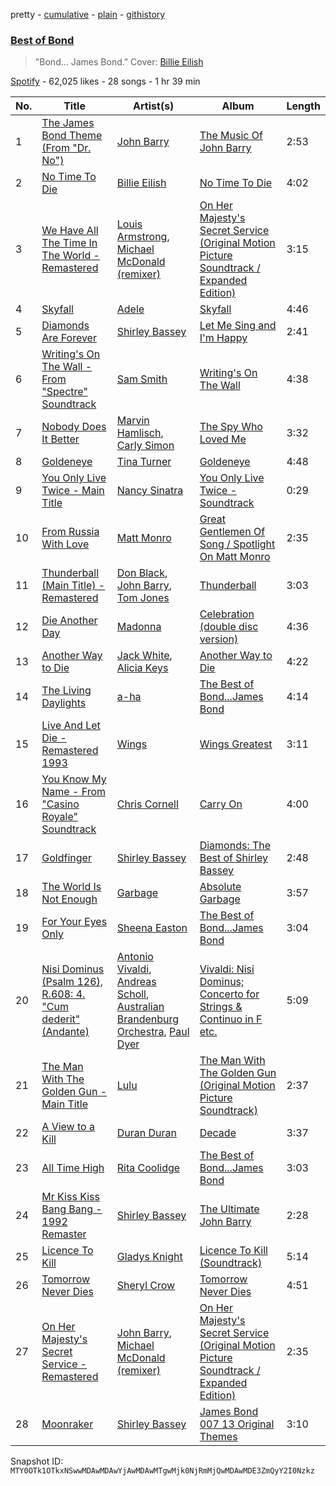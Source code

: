 pretty - [cumulative](/playlists/cumulative/37i9dQZF1DX0ZzMQgXnSUD.md) - [plain](/playlists/plain/37i9dQZF1DX0ZzMQgXnSUD) - [githistory](https://github.githistory.xyz/mackorone/spotify-playlist-archive/blob/main/playlists/plain/37i9dQZF1DX0ZzMQgXnSUD)

### [Best of Bond](https://open.spotify.com/playlist/37i9dQZF1DX0ZzMQgXnSUD)

> "Bond..\. James Bond." Cover: <a href="spotify:artist:6qqNVTkY8uBg9cP3Jd7DAH">Billie Eilish</a>

[Spotify](https://open.spotify.com/user/spotify) - 62,025 likes - 28 songs - 1 hr 39 min

| No. | Title | Artist(s) | Album | Length |
|---|---|---|---|---|
| 1 | [The James Bond Theme \(From "Dr\. No"\)](https://open.spotify.com/track/589AelScFm0FYQ4VG1biJi) | [John Barry](https://open.spotify.com/artist/7ctAOUlIAs7yuMODWE2Fyz) | [The Music Of John Barry](https://open.spotify.com/album/1DtpXIGGw9vQXZvKmqDmKA) | 2:53 |
| 2 | [No Time To Die](https://open.spotify.com/track/73SpzrcaHk0RQPFP73vqVR) | [Billie Eilish](https://open.spotify.com/artist/6qqNVTkY8uBg9cP3Jd7DAH) | [No Time To Die](https://open.spotify.com/album/5sXSHscDjBez8VF20cSyad) | 4:02 |
| 3 | [We Have All The Time In The World \- Remastered](https://open.spotify.com/track/0OAnoLrIVxpdne3mkVLrwr) | [Louis Armstrong](https://open.spotify.com/artist/19eLuQmk9aCobbVDHc6eek), [Michael McDonald \(remixer\)](https://open.spotify.com/artist/5LfgKyHrbB2E37aYE5LC0C) | [On Her Majesty's Secret Service \(Original Motion Picture Soundtrack / Expanded Edition\)](https://open.spotify.com/album/4BVd2gkQNWj30YN5P3r8Av) | 3:15 |
| 4 | [Skyfall](https://open.spotify.com/track/3mr584ZFSkZrWja9kJAzlb) | [Adele](https://open.spotify.com/artist/4dpARuHxo51G3z768sgnrY) | [Skyfall](https://open.spotify.com/album/7eZO3WCzvtYIbXI0ZkefzS) | 4:46 |
| 5 | [Diamonds Are Forever](https://open.spotify.com/track/3Tp3nTswQmMzmQRqZu4iM2) | [Shirley Bassey](https://open.spotify.com/artist/090VebphoycdEyH165iMqc) | [Let Me Sing and I'm Happy](https://open.spotify.com/album/7Ln5CiGZ9hMBVJVRhyoTL5) | 2:41 |
| 6 | [Writing's On The Wall \- From "Spectre" Soundtrack](https://open.spotify.com/track/1PWnAEQcbwQwK759otUbta) | [Sam Smith](https://open.spotify.com/artist/2wY79sveU1sp5g7SokKOiI) | [Writing's On The Wall](https://open.spotify.com/album/50bQvrNAFsAaIbqCcfD7FT) | 4:38 |
| 7 | [Nobody Does It Better](https://open.spotify.com/track/49RUdNvwSiUTC8fBh4KKoC) | [Marvin Hamlisch](https://open.spotify.com/artist/1VN38ZSdtQnHLa8PfTTKZD), [Carly Simon](https://open.spotify.com/artist/4FtSnMlCVxCswABUmdhwpm) | [The Spy Who Loved Me](https://open.spotify.com/album/5k55f89cnXdy0BikkUeBHJ) | 3:32 |
| 8 | [Goldeneye](https://open.spotify.com/track/528QhCT2v3HgD71RmrSUNW) | [Tina Turner](https://open.spotify.com/artist/1zuJe6b1roixEKMOtyrEak) | [Goldeneye](https://open.spotify.com/album/4aBVXvgB75LzBQTbKiauQN) | 4:48 |
| 9 | [You Only Live Twice \- Main Title](https://open.spotify.com/track/68qxZGCBmN5HY4gmK0iURW) | [Nancy Sinatra](https://open.spotify.com/artist/3IZrrNonYELubLPJmqOci2) | [You Only Live Twice \- Soundtrack](https://open.spotify.com/album/70yvWorA4DzKWsS3Nvz89q) | 0:29 |
| 10 | [From Russia With Love](https://open.spotify.com/track/5BAHAfFiz8NbgTHf9MgleH) | [Matt Monro](https://open.spotify.com/artist/06kr5yNAM2rOf4DXemM8fl) | [Great Gentlemen Of Song / Spotlight On Matt Monro](https://open.spotify.com/album/37OQPuhA2crGPP7Yk3yIzR) | 2:35 |
| 11 | [Thunderball \(Main Title\) \- Remastered](https://open.spotify.com/track/4LU5jR2Vmj0lZiA8tHXIia) | [Don Black](https://open.spotify.com/artist/63KnR8pniNe7l75qr1GK7Q), [John Barry](https://open.spotify.com/artist/7ctAOUlIAs7yuMODWE2Fyz), [Tom Jones](https://open.spotify.com/artist/1T0wRBO0CK0vK8ouUMqEl5) | [Thunderball](https://open.spotify.com/album/3VEq0jeSYz3Yzh2ibaqryN) | 3:03 |
| 12 | [Die Another Day](https://open.spotify.com/track/4NvgRMckw4uzjNn2t7taPe) | [Madonna](https://open.spotify.com/artist/6tbjWDEIzxoDsBA1FuhfPW) | [Celebration \(double disc version\)](https://open.spotify.com/album/43lok9zd7BW5CoYkXZs7S0) | 4:36 |
| 13 | [Another Way to Die](https://open.spotify.com/track/5UnqU47OSB8LBahj0jtjrR) | [Jack White](https://open.spotify.com/artist/4FZ3j1oH43e7cukCALsCwf), [Alicia Keys](https://open.spotify.com/artist/3DiDSECUqqY1AuBP8qtaIa) | [Another Way to Die](https://open.spotify.com/album/1iK4QZS9qwiS2fsSokczy5) | 4:22 |
| 14 | [The Living Daylights](https://open.spotify.com/track/6oRSTcYQJfbdskkFfKI9L6) | [a\-ha](https://open.spotify.com/artist/2jzc5TC5TVFLXQlBNiIUzE) | [The Best of Bond...James Bond](https://open.spotify.com/album/2lHvf04m2IO93HC7PNdkfL) | 4:14 |
| 15 | [Live And Let Die \- Remastered 1993](https://open.spotify.com/track/6Z1zJjEXLrszqTPol6bfFV) | [Wings](https://open.spotify.com/artist/3sFhA6G1N0gG1pszb6kk1m) | [Wings Greatest](https://open.spotify.com/album/7vvo1go8wl2NEmvcvjE4Dh) | 3:11 |
| 16 | [You Know My Name \- From "Casino Royale" Soundtrack](https://open.spotify.com/track/4MR9iW77LJoPPDjwAYbIZZ) | [Chris Cornell](https://open.spotify.com/artist/0XHiH53dHrvbwfjYM7en7I) | [Carry On](https://open.spotify.com/album/7DTYi2YCfQZGDyeedTdNGb) | 4:00 |
| 17 | [Goldfinger](https://open.spotify.com/track/7r0EUONfPUZ8SD1vu4ro27) | [Shirley Bassey](https://open.spotify.com/artist/090VebphoycdEyH165iMqc) | [Diamonds: The Best of Shirley Bassey](https://open.spotify.com/album/47CseYTjSFPkxo9SDFQoot) | 2:48 |
| 18 | [The World Is Not Enough](https://open.spotify.com/track/0wnIPcs7V0XMwtcg0yjKpg) | [Garbage](https://open.spotify.com/artist/6S0GHTqz5sxK5f9HtLXn9q) | [Absolute Garbage](https://open.spotify.com/album/6nZQaZ0is5KhtuJeay9wxP) | 3:57 |
| 19 | [For Your Eyes Only](https://open.spotify.com/track/725WEYn3Pksgnr4xlgKScZ) | [Sheena Easton](https://open.spotify.com/artist/5dcOK4stT4JDkP6Dqhbz5s) | [The Best of Bond...James Bond](https://open.spotify.com/album/2lHvf04m2IO93HC7PNdkfL) | 3:04 |
| 20 | [Nisi Dominus \(Psalm 126\), R.608: 4\. "Cum dederit" \(Andante\)](https://open.spotify.com/track/1V424bznKNjbtiu5WQJJnW) | [Antonio Vivaldi](https://open.spotify.com/artist/2QOIawHpSlOwXDvSqQ9YJR), [Andreas Scholl](https://open.spotify.com/artist/2LnE7uKchgVW2Uv7vzwixZ), [Australian Brandenburg Orchestra](https://open.spotify.com/artist/7bgFF4zaVhszPXXynAENpi), [Paul Dyer](https://open.spotify.com/artist/0RNKUNnZLg1MdRPC37YG3I) | [Vivaldi: Nisi Dominus; Concerto for Strings & Continuo in F etc.](https://open.spotify.com/album/7jfGaOYTuV2ZBZ8CgBBN4w) | 5:09 |
| 21 | [The Man With The Golden Gun \- Main Title](https://open.spotify.com/track/2wBWVKsv9VIbvlPdJtQbz7) | [Lulu](https://open.spotify.com/artist/2fP4hXUr0AbFmbO9IZsbcN) | [The Man With The Golden Gun \(Original Motion Picture Soundtrack\)](https://open.spotify.com/album/73keMsTiKlV4N852puufnJ) | 2:37 |
| 22 | [A View to a Kill](https://open.spotify.com/track/6I4snLrVOrJsLdd43isc27) | [Duran Duran](https://open.spotify.com/artist/0lZoBs4Pzo7R89JM9lxwoT) | [Decade](https://open.spotify.com/album/4P6rgSkSEXFGrpTk9NZUAj) | 3:37 |
| 23 | [All Time High](https://open.spotify.com/track/2YJUsgMfRBDE0T4FbijXqp) | [Rita Coolidge](https://open.spotify.com/artist/1vnIL4DMlivP55ioM6KitW) | [The Best of Bond...James Bond](https://open.spotify.com/album/2lHvf04m2IO93HC7PNdkfL) | 3:03 |
| 24 | [Mr Kiss Kiss Bang Bang \- 1992 Remaster](https://open.spotify.com/track/7uYZJ6actSUcazhKjjyZsK) | [Shirley Bassey](https://open.spotify.com/artist/090VebphoycdEyH165iMqc) | [The Ultimate John Barry](https://open.spotify.com/album/04ZuIHUjEiAnAoODb9UQ6j) | 2:28 |
| 25 | [Licence To Kill](https://open.spotify.com/track/1Uncju2gBQddr8FLkKLSIG) | [Gladys Knight](https://open.spotify.com/artist/2aXiJJHJei5BmCykxI37y0) | [Licence To Kill \(Soundtrack\)](https://open.spotify.com/album/1FJqm33kcszjvHXriTfKjx) | 5:14 |
| 26 | [Tomorrow Never Dies](https://open.spotify.com/track/3peBSjcjaouspgb68WK2sk) | [Sheryl Crow](https://open.spotify.com/artist/4TKTii6gnOnUXQHyuo9JaD) | [Tomorrow Never Dies](https://open.spotify.com/album/2UGZoHiNl2bDZyHIbaQ9Vo) | 4:51 |
| 27 | [On Her Majesty's Secret Service \- Remastered](https://open.spotify.com/track/3M0zi8iD2KRzY71XcGFUpE) | [John Barry](https://open.spotify.com/artist/7ctAOUlIAs7yuMODWE2Fyz), [Michael McDonald \(remixer\)](https://open.spotify.com/artist/5LfgKyHrbB2E37aYE5LC0C) | [On Her Majesty's Secret Service \(Original Motion Picture Soundtrack / Expanded Edition\)](https://open.spotify.com/album/4BVd2gkQNWj30YN5P3r8Av) | 2:35 |
| 28 | [Moonraker](https://open.spotify.com/track/3fmYId4SqzuLFQkCXPRWjg) | [Shirley Bassey](https://open.spotify.com/artist/090VebphoycdEyH165iMqc) | [James Bond 007 13 Original Themes](https://open.spotify.com/album/1BIkw8IbCvCsZ942czLa4K) | 3:10 |

Snapshot ID: `MTY0OTk1OTkxNSwwMDAwMDAwYjAwMDAwMTgwMjk0NjRmMjQwMDAwMDE3ZmQyY2I0Nzkz`
